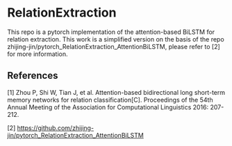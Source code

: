 # RelationExtraction
This repo is a pytorch implementation of the attention-based BiLSTM for relation extraction. This work is a simplified version on the basis of the repo zhijing-jin/pytorch_RelationExtraction_AttentionBiLSTM, please refer to [2] for more information.

## References
  [1] Zhou P, Shi W, Tian J, et al. Attention-based bidirectional long short-term memory networks for relation classification[C]. Proceedings of the 54th Annual Meeting of the Association for Computational Linguistics 2016: 207-212.
  
  [2] https://github.com/zhijing-jin/pytorch_RelationExtraction_AttentionBiLSTM
